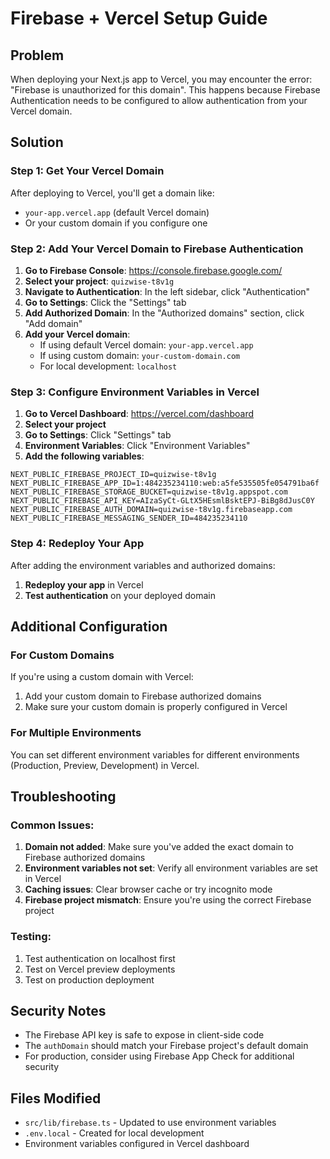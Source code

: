 # Firebase + Vercel Setup Guide

## Problem
When deploying your Next.js app to Vercel, you may encounter the error: "Firebase is unauthorized for this domain". This happens because Firebase Authentication needs to be configured to allow authentication from your Vercel domain.

## Solution

### Step 1: Get Your Vercel Domain
After deploying to Vercel, you'll get a domain like:
- `your-app.vercel.app` (default Vercel domain)
- Or your custom domain if you configure one

### Step 2: Add Your Vercel Domain to Firebase Authentication

1. **Go to Firebase Console**: https://console.firebase.google.com/
2. **Select your project**: `quizwise-t8v1g`
3. **Navigate to Authentication**: In the left sidebar, click "Authentication"
4. **Go to Settings**: Click the "Settings" tab
5. **Add Authorized Domain**: In the "Authorized domains" section, click "Add domain"
6. **Add your Vercel domain**: 
   - If using default Vercel domain: `your-app.vercel.app`
   - If using custom domain: `your-custom-domain.com`
   - For local development: `localhost`

### Step 3: Configure Environment Variables in Vercel

1. **Go to Vercel Dashboard**: https://vercel.com/dashboard
2. **Select your project**
3. **Go to Settings**: Click "Settings" tab
4. **Environment Variables**: Click "Environment Variables"
5. **Add the following variables**:

```
NEXT_PUBLIC_FIREBASE_PROJECT_ID=quizwise-t8v1g
NEXT_PUBLIC_FIREBASE_APP_ID=1:484235234110:web:a5fe535505fe054791ba6f
NEXT_PUBLIC_FIREBASE_STORAGE_BUCKET=quizwise-t8v1g.appspot.com
NEXT_PUBLIC_FIREBASE_API_KEY=AIzaSyCt-GLtX5HEsmlBsktEPJ-BiBg8dJusC0Y
NEXT_PUBLIC_FIREBASE_AUTH_DOMAIN=quizwise-t8v1g.firebaseapp.com
NEXT_PUBLIC_FIREBASE_MESSAGING_SENDER_ID=484235234110
```

### Step 4: Redeploy Your App

After adding the environment variables and authorized domains:
1. **Redeploy your app** in Vercel
2. **Test authentication** on your deployed domain

## Additional Configuration

### For Custom Domains
If you're using a custom domain with Vercel:
1. Add your custom domain to Firebase authorized domains
2. Make sure your custom domain is properly configured in Vercel

### For Multiple Environments
You can set different environment variables for different environments (Production, Preview, Development) in Vercel.

## Troubleshooting

### Common Issues:
1. **Domain not added**: Make sure you've added the exact domain to Firebase authorized domains
2. **Environment variables not set**: Verify all environment variables are set in Vercel
3. **Caching issues**: Clear browser cache or try incognito mode
4. **Firebase project mismatch**: Ensure you're using the correct Firebase project

### Testing:
1. Test authentication on localhost first
2. Test on Vercel preview deployments
3. Test on production deployment

## Security Notes

- The Firebase API key is safe to expose in client-side code
- The `authDomain` should match your Firebase project's default domain
- For production, consider using Firebase App Check for additional security

## Files Modified

- `src/lib/firebase.ts` - Updated to use environment variables
- `.env.local` - Created for local development
- Environment variables configured in Vercel dashboard 